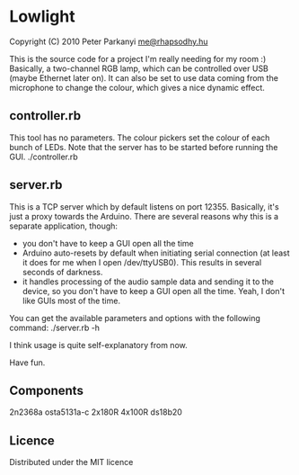 Lowlight
========
Copyright (C) 2010 Peter Parkanyi <me@rhapsodhy.hu>

This is the source code for a project I'm really needing for my room :)
Basically, a two-channel RGB lamp, which can be controlled over USB (maybe
Ethernet later on). It can also be set to use data coming from the microphone
to change the colour, which gives a nice dynamic effect.

controller.rb
-------------
This tool has no parameters. The colour pickers set the colour of each bunch of
LEDs. Note that the server has to be started before running the GUI.
	./controller.rb

server.rb
---------
This is a TCP server which by default listens on port 12355. Basically, it's
just a proxy towards the Arduino. There are several reasons why this is a
separate application, though:

* you don't have to keep a GUI open all the time
* Arduino auto-resets by default when initiating serial connection (at least it
does for me when I open /dev/ttyUSB0). This results in several seconds of
darkness.
* it handles processing of the audio sample data and sending it to the device,
so you don't have to keep a GUI open all the time. Yeah, I don't like GUIs most
of the time.

You can get the available parameters and options with the following command:
	./server.rb -h

I think usage is quite self-explanatory from now.

Have fun.

Components
----------
2n2368a
osta5131a-c
2x180R
4x100R
ds18b20

Licence
-------
Distributed under the MIT licence
